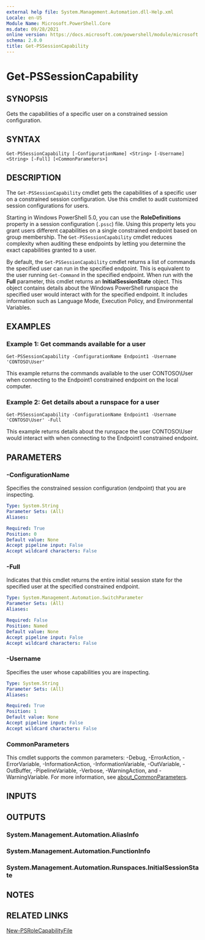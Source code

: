 ```yaml
---
external help file: System.Management.Automation.dll-Help.xml
Locale: en-US
Module Name: Microsoft.PowerShell.Core
ms.date: 09/28/2021
online version: https://docs.microsoft.com/powershell/module/microsoft.powershell.core/get-pssessioncapability?view=powershell-5.1&WT.mc_id=ps-gethelp
schema: 2.0.0
title: Get-PSSessionCapability
---
```


# Get-PSSessionCapability

## SYNOPSIS
Gets the capabilities of a specific user on a constrained session configuration.

## SYNTAX

```
Get-PSSessionCapability [-ConfigurationName] <String> [-Username] <String> [-Full] [<CommonParameters>]
```

## DESCRIPTION

The `Get-PSSessionCapability` cmdlet gets the capabilities of a specific user on a constrained
session configuration. Use this cmdlet to audit customized session configurations for users.

Starting in Windows PowerShell 5.0, you can use the **RoleDefinitions** property in a session
configuration (`.pssc`) file. Using this property lets you grant users different capabilities on a
single constrained endpoint based on group membership. The `Get-PSSessionCapability` cmdlet reduces
complexity when auditing these endpoints by letting you determine the exact capabilities granted to
a user.

By default, the `Get-PSSessionCapability` cmdlet returns a list of commands the specified user can
run in the specified endpoint. This is equivalent to the user running `Get-Command` in the specified
endpoint. When run with the **Full** parameter, this cmdlet returns an **InitialSessionState**
object. This object contains details about the Windows PowerShell runspace the specified user would
interact with for the specified endpoint. It includes information such as Language Mode, Execution
Policy, and Environmental Variables.

## EXAMPLES

### Example 1: Get commands available for a user

```
Get-PSSessionCapability -ConfigurationName Endpoint1 -Username 'CONTOSO\User'
```

This example returns the commands available to the user CONTOSO\User when connecting to the
Endpoint1 constrained endpoint on the local computer.

### Example 2: Get details about a runspace for a user

```
Get-PSSessionCapability -ConfigurationName Endpoint1 -Username 'CONTOSO\User' -Full
```

This example returns details about the runspace the user CONTOSO\User would interact with when
connecting to the Endpoint1 constrained endpoint.

## PARAMETERS

### -ConfigurationName

Specifies the constrained session configuration (endpoint) that you are inspecting.

```yaml
Type: System.String
Parameter Sets: (All)
Aliases:

Required: True
Position: 0
Default value: None
Accept pipeline input: False
Accept wildcard characters: False
```

### -Full

Indicates that this cmdlet returns the entire initial session state for the specified user at the
specified constrained endpoint.

```yaml
Type: System.Management.Automation.SwitchParameter
Parameter Sets: (All)
Aliases:

Required: False
Position: Named
Default value: None
Accept pipeline input: False
Accept wildcard characters: False
```

### -Username

Specifies the user whose capabilities you are inspecting.

```yaml
Type: System.String
Parameter Sets: (All)
Aliases:

Required: True
Position: 1
Default value: None
Accept pipeline input: False
Accept wildcard characters: False
```

### CommonParameters

This cmdlet supports the common parameters: -Debug, -ErrorAction, -ErrorVariable,
-InformationAction, -InformationVariable, -OutVariable, -OutBuffer, -PipelineVariable, -Verbose,
-WarningAction, and -WarningVariable. For more information, see [about_CommonParameters](https://go.microsoft.com/fwlink/?LinkID=113216).

## INPUTS

## OUTPUTS

### System.Management.Automation.AliasInfo

### System.Management.Automation.FunctionInfo

### System.Management.Automation.Runspaces.InitialSessionState

## NOTES

## RELATED LINKS

[New-PSRoleCapabilityFile](New-PSRoleCapabilityFile.md)
